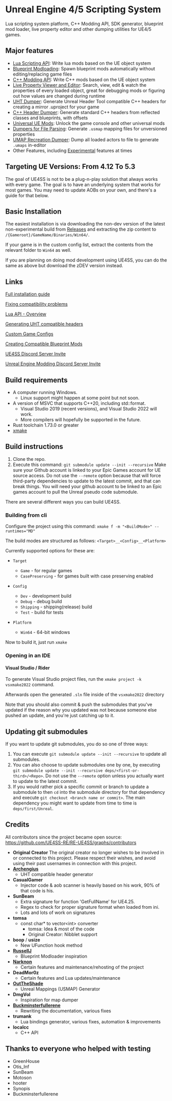 # Unreal Engine 4/5 Scripting System

Lua scripting system platform, C++ Modding API, SDK generator, blueprint mod loader, live property editor and other dumping utilities for UE4/5 games.

## Major features

- [Lua Scripting API](https://docs.ue4ss.com/dev/lua-api.html): Write lua mods based on the UE object system
- [Blueprint Modloading](https://docs.ue4ss.com/dev/feature-overview/blueprint-modloader.html): Spawn blueprint mods automatically without editing/replacing game files
- [C++ Modding API](https://docs.ue4ss.com/dev/guides/creating-a-c%2B%2B-mod.html): Write C++ mods based on the UE object system
- [Live Property Viewer and Editor](https://docs.ue4ss.com/dev/feature-overview/live-view.html): Search, view, edit & watch the properties of every loaded object, great for debugging mods or figuring out how values are changed during runtime
- [UHT Dumper](https://docs.ue4ss.com/dev/feature-overview/dumpers.html#unreal-header-tool-uht-dumper): Generate Unreal Header Tool compatible C++ headers for creating a mirror .uproject for your game
- [C++ Header Dumper](https://docs.ue4ss.com/dev/feature-overview/dumpers.html#c-header-generator): Generate standard C++ headers from reflected classes and blueprints, with offsets
- [Universal UE Mods](https://docs.ue4ss.com/dev/feature-overview/universal-mods.html): Unlock the game console and other universal mods
- [Dumpers for File Parsing](https://docs.ue4ss.com/dev/feature-overview/dumpers.html#usmap-dumper): Generate `.usmap` mapping files for unversioned properties
- [UMAP Recreation Dumper](https://docs.ue4ss.com/dev/feature-overview/dumpers.html#umap-recreation-dumper): Dump all loaded actors to file to generate `.umaps` in-editor
- Other Features, including [Experimental](https://docs.ue4ss.com/dev/feature-overview/experimental.html) features at times

## Targeting UE Versions: From 4.12 To 5.3

The goal of UE4SS is not to be a plug-n-play solution that always works with every game.
The goal is to have an underlying system that works for most games.
You may need to update AOBs on your own, and there's a guide for that below.

## Basic Installation

The easiest installation is via downloading the non-dev version of the latest non-experimental build from [Releases](https://github.com/UE4SS-RE/RE-UE4SS/releases) and extracting the zip content to `/{Gameroot}/GameName/Binaries/Win64/`.

If your game is in the custom config list, extract the contents from the relevant folder to `Win64` as well.

If you are planning on doing mod development using UE4SS, you can do the same as above but download the zDEV version instead. 

## Links

  [Full installation guide](https://docs.ue4ss.com/dev/installation-guide.html)

  [Fixing compatibility problems](https://docs.ue4ss.com/dev/guides/fixing-compatibility-problems.html)

  [Lua API - Overview](https://docs.ue4ss.com/dev/lua-api.html)

  [Generating UHT compatible headers](https://docs.ue4ss.com/dev/guides/generating-uht-compatible-headers.html)

  [Custom Game Configs](https://docs.ue4ss.com/dev/custom-game-configs.html)

  [Creating Compatible Blueprint Mods](https://www.youtube.com/watch?v=fB3yT85XhVA)

  [UE4SS Discord Server Invite](https://discord.gg/7qhRGHF9Tt)

  [Unreal Engine Modding Discord Server Invite](https://discord.gg/zVvsE9mEEa)

## Build requirements

- A computer running Windows.
  - Linux support might happen at some point but not soon.
- A version of MSVC that supports C++20, including std::format.
  - Visual Studio 2019 (recent versions), and Visual Studio 2022 will work.
  - More compilers will hopefully be supported in the future.
- Rust toolchain 1.73.0 or greater
- [xmake](https://xmake.io/#/)


## Build instructions

1. Clone the repo.
2. Execute this command: `git submodule update --init --recursive`
    Make sure your Github account is linked to your Epic Games account for UE source access.
    Do not use the `--remote` option because that will force third-party dependencies to update to the latest commit, and that can break things.
    You will need your github account to be linked to an Epic games account to pull the Unreal pseudo code submodule.

There are several different ways you can build UE4SS.

### Building from cli

Configure the project using this command: `xmake f -m "<BuildMode>" --runtimes="MD"`

The build modes are structured as follows: `<Target>__<Config>__<Platform>`

Currently supported options for these are:

* `Target`
  * `Game` - for regular games
  * `CasePreserving` - for games built with case preserving enabled

* `Config`
  * `Dev` - development build
  * `Debug` - debug build
  * `Shipping` - shipping(release) build
  * `Test` - build for tests

* `Platform`
  * `Win64` - 64-bit windows


Now to build it, just run `xmake`

### Opening in an IDE

#### Visual Studio / Rider

To generate Visual Studio project files, run the `xmake project -k vsxmake2022` command.

Afterwards open the generated `.sln` file inside of the `vsxmake2022` directory

Note that you should also commit & push the submodules that you've updated if the reason why you updated was not because someone else pushed an update, and you're just catching up to it.

## Updating git submodules

If you want to update git submodules, you do so one of three ways:
1. You can execute `git submodule update --init --recursive` to update all submodules.
2. You can also choose to update submodules one by one, by executing `git submodule update --init --recursive deps/<first-or-third>/<Repo>`.
    Do not use the `--remote` option unless you actually want to update to the latest commit.
3. If you would rather pick a specific commit or branch to update a submodule to then `cd` into the submodule directory for that dependency and execute `git checkout <branch name or commit>`.
The main dependency you might want to update from time to time is `deps/first/Unreal`.
## Credits

All contributors since the project became open source: https://github.com/UE4SS-RE/RE-UE4SS/graphs/contributors


- **Original Creator** The original creator no longer wishes to be involved in or connected to  this project.  Please respect their wishes, and avoid using their past usernames in connection with this project.
- [**Archengius**](https://github.com/Archengius/)
  - UHT compatible header generator
- **CasualGamer**
  - Injector code & aob scanner is heavily based on his work, 90% of that code is his.
- **SunBeam**
  - Extra signature for function 'GetFullName' for UE4.25.
  - Regex to check for proper signature format when loaded from ini.
  - Lots and lots of work on signatures
- **tomsa**
  - const char* to vector\<int> converter
    - tomsa: Idea & most of the code
    - Original Creator: Nibblet support
- **boop** / **usize**
  - New UFunction hook method
- [**RussellJ**](https://github.com/RussellJerome)
  - Blueprint Modloader inspiration
- [**Narknon**](https://github.com/narknon)
  - Certain features and maintenance/rehosting of the project
- **DeadMor0z**
  - Certain features and Lua updates/maintenance
- [**OutTheShade**](https://github.com/OutTheShade/UnrealMappingsDumper)
  - Unreal Mappings (USMAP) Generator
- **DmgVol**
  - Inspiration for map dumper
- [**Buckminsterfullerene**](https://github.com/Buckminsterfullerene02/)
  - Rewriting the documentation, various fixes
- **trumank**
  - Lua bindings generator, various fixes, automation & improvements
- **localcc**
  - C++ API

## Thanks to everyone who helped with testing

- GreenHouse
- Otis_Inf
- SunBeam
- Motoson
- hooter
- Synopis
- Buckminsterfullerene
